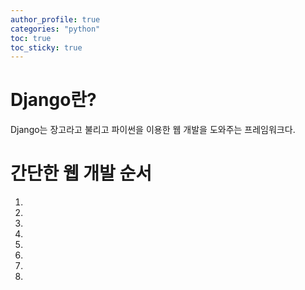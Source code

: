 ```yaml
---
author_profile: true
categories: "python"
toc: true
toc_sticky: true
---
```


# Django란?
Django는 장고라고 불리고 파이썬을 이용한 웹 개발을 도와주는 프레임워크다.

# 간단한 웹 개발 순서
1. 
1. 
1. 
1. 
1. 
1. 
1. 
1. 